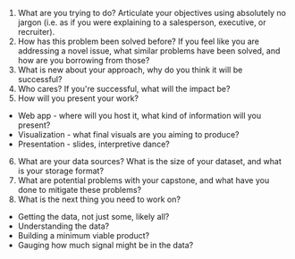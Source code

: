 1. What are you trying to do?  Articulate your objectives using absolutely no jargon (i.e. as if
you were explaining to a salesperson, executive, or recruiter).
2. How has this problem been solved before? If you feel like you are addressing a novel
issue, what similar problems have been solved, and how are you borrowing from those?
3. What is new about your approach, why do you think it will be successful?
4. Who cares?  If you're successful, what will the impact be?
5. How will you present your work?  
  * Web app - where will you host it, what kind of information will you present?
  * Visualization - what final visuals are you aiming to produce?
  * Presentation - slides, interpretive dance?
6. What are your data sources? What is the size of your dataset, and what is your storage format?
7. What are potential problems with your capstone, and what have you done to mitigate these problems?
8. What is the next thing you need to work on?
  * Getting the data, not just some, likely all?
  * Understanding the data?
  * Building a minimum viable product?
  * Gauging how much signal might be in the data?
